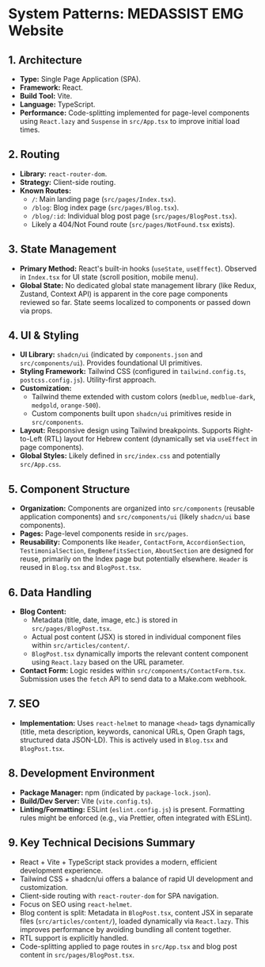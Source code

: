 # System Patterns: MEDASSIST EMG Website

## 1. Architecture
*   **Type:** Single Page Application (SPA).
*   **Framework:** React.
*   **Build Tool:** Vite.
*   **Language:** TypeScript.
*   **Performance:** Code-splitting implemented for page-level components using `React.lazy` and `Suspense` in `src/App.tsx` to improve initial load times.

## 2. Routing
*   **Library:** `react-router-dom`.
*   **Strategy:** Client-side routing.
*   **Known Routes:**
    *   `/`: Main landing page (`src/pages/Index.tsx`).
    *   `/blog`: Blog index page (`src/pages/Blog.tsx`).
    *   `/blog/:id`: Individual blog post page (`src/pages/BlogPost.tsx`).
    *   Likely a 404/Not Found route (`src/pages/NotFound.tsx` exists).

## 3. State Management
*   **Primary Method:** React's built-in hooks (`useState`, `useEffect`). Observed in `Index.tsx` for UI state (scroll position, mobile menu).
*   **Global State:** No dedicated global state management library (like Redux, Zustand, Context API) is apparent in the core page components reviewed so far. State seems localized to components or passed down via props.

## 4. UI & Styling
*   **UI Library:** `shadcn/ui` (indicated by `components.json` and `src/components/ui`). Provides foundational UI primitives.
*   **Styling Framework:** Tailwind CSS (configured in `tailwind.config.ts`, `postcss.config.js`). Utility-first approach.
*   **Customization:**
    *   Tailwind theme extended with custom colors (`medblue`, `medblue-dark`, `medgold`, `orange-500`).
    *   Custom components built upon `shadcn/ui` primitives reside in `src/components`.
*   **Layout:** Responsive design using Tailwind breakpoints. Supports Right-to-Left (RTL) layout for Hebrew content (dynamically set via `useEffect` in page components).
*   **Global Styles:** Likely defined in `src/index.css` and potentially `src/App.css`.

## 5. Component Structure
*   **Organization:** Components are organized into `src/components` (reusable application components) and `src/components/ui` (likely `shadcn/ui` base components).
*   **Pages:** Page-level components reside in `src/pages`.
*   **Reusability:** Components like `Header`, `ContactForm`, `AccordionSection`, `TestimonialSection`, `EmgBenefitsSection`, `AboutSection` are designed for reuse, primarily on the Index page but potentially elsewhere. `Header` is reused in `Blog.tsx` and `BlogPost.tsx`.

## 6. Data Handling
*   **Blog Content:**
    *   Metadata (title, date, image, etc.) is stored in `src/pages/BlogPost.tsx`.
    *   Actual post content (JSX) is stored in individual component files within `src/articles/content/`.
    *   `BlogPost.tsx` dynamically imports the relevant content component using `React.lazy` based on the URL parameter.
*   **Contact Form:** Logic resides within `src/components/ContactForm.tsx`. Submission uses the `fetch` API to send data to a Make.com webhook.

## 7. SEO
*   **Implementation:** Uses `react-helmet` to manage `<head>` tags dynamically (title, meta description, keywords, canonical URLs, Open Graph tags, structured data JSON-LD). This is actively used in `Blog.tsx` and `BlogPost.tsx`.

## 8. Development Environment
*   **Package Manager:** npm (indicated by `package-lock.json`).
*   **Build/Dev Server:** Vite (`vite.config.ts`).
*   **Linting/Formatting:** ESLint (`eslint.config.js`) is present. Formatting rules might be enforced (e.g., via Prettier, often integrated with ESLint).

## 9. Key Technical Decisions Summary
*   React + Vite + TypeScript stack provides a modern, efficient development experience.
*   Tailwind CSS + shadcn/ui offers a balance of rapid UI development and customization.
*   Client-side routing with `react-router-dom` for SPA navigation.
*   Focus on SEO using `react-helmet`.
*   Blog content is split: Metadata in `BlogPost.tsx`, content JSX in separate files (`src/articles/content/`), loaded dynamically via `React.lazy`. This improves performance by avoiding bundling all content together.
*   RTL support is explicitly handled.
*   Code-splitting applied to page routes in `src/App.tsx` and blog post content in `src/pages/BlogPost.tsx`.
